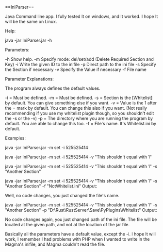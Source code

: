 ==IniParser==


Java Command line app. I fully tested It on windows, and It worked. I hope It will be the same on Linux.

Help:

java -jar IniParser.jar -h

Parameters:

-h Show help.
-m Specify mode: del/set/add (Delete Required Section and Key)
-i Write the given ID to the inifile
-p Direct path to the ini file
-s Specify the Section if necessary
-v Specify the Value if necessary
-f File name

Parameter Explanations:

The program always defines the default values.

-i = Must be defined.
-m = Must be defined.
-s = Section is the [Whitelist] by default. You can give something else if you want.
-v = Value is the 1 after the = mark by default. You can change this also if you want. (Not really recommending if you use my whitelist plugin though, so you shouldn't edit the -s or the -v)
-p = The directory where you are running the program by default. You are able to change this too.
-f = File's name. It's Whitelist.ini by default.

Examples:

java -jar IniParser.jar -m set -i 525525414

java -jar IniParser.jar -m set -i 525525414 -v "This shouldn't equal with 1"

java -jar IniParser.jar -m set -i 525525414 -v "This shouldn't equal with 1" -s "Another Section"

java -jar IniParser.jar -m set -i 525525414 -v "This shouldn't equal with 1" -s "Another Section" -f "NotWhitelist.ini"
Output:

Well, no code changes, you just changed the file's name.

java -jar IniParser.jar -m set -i 525525414 -v "This shouldn't equal with 1" -s "Another Section" -p "D:\Rust\RustServer\Save\PyPlugins\Whitelist\"
Output:

No code changes again, you just changed path of the ini file. The file will be located at the given path, and not at the location of the jar file.

Basically all the parameters have a default value, except the -i. I hope It will work, I remember I had problems with PHP  when I wanted to write in the Magma's inifile, and Magma couldn't read the file.